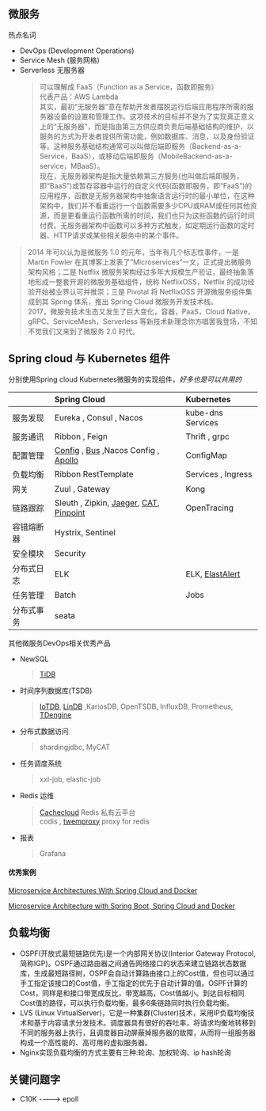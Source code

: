 微服务
--------------------

热点名词
* DevOps (Development Operations)
* Service Mesh (服务网格)
* Serverless 无服务器
    > 可以理解成 FaaS（Function as a Service，函数即服务）   
    代表产品：AWS Lambda  
    其实，最初“无服务器”意在帮助开发者摆脱运行后端应用程序所需的服务器设备的设置和管理工作。这项技术的目标并不是为了实现真正意义上的“无服务器”，而是指由第三方供应商负责后端基础结构的维护，以服务的方式为开发者提供所需功能，例如数据库、消息，以及身份验证等。这种服务基础结构通常可以叫做后端即服务（Backend-as-a-Service，BaaS），或移动后端即服务（MobileBackend-as-a-service，MBaaS）。  
    现在，无服务器架构是指大量依赖第三方服务(也叫做后端即服务，即“BaaS”)或暂存容器中运行的自定义代码(函数即服务，即“FaaS”)的应用程序，函数是无服务器架构中抽象语言运行时的最小单位，在这种架构中，我们并不看重运行一个函数需要多少CPU或RAM或任何其他资源，而是更看重运行函数所需的时间，我们也只为这些函数的运行时间付费。无服务器架构中函数可以多种方式触发，如定期运行函数的定时器、HTTP请求或某些相关服务中的某个事件。      


> 2014 年可以认为是微服务 1.0 的元年，当年有几个标志性事件，一是 Martin Fowler 在其博客上发表了”Microservices”一文，正式提出微服务架构风格；二是 Netflix 微服务架构经过多年大规模生产验证，最终抽象落地形成一整套开源的微服务基础组件，统称 NetflixOSS，Netflix 的成功经验开始被业界认可并推崇；三是 Pivotal 将 NetflixOSS 开源微服务组件集成到其 Spring 体系，推出 Spring Cloud 微服务开发技术栈。  
> 2017，微服务技术生态又发生了巨大变化，容器，PaaS，Cloud Native，gRPC，ServiceMesh，Serverless 等新技术新理念你方唱罢我登场，不知不觉我们又来到了微服务 2.0 时代。



## Spring cloud 与 Kubernetes 组件

分别使用Spring cloud Kubernetes微服务的实现组件，_好多也是可以共用的_

|  | Spring Cloud | Kubernetes |
| :--- | :--- | :--- |
| 服务发现 | Eureka , Consul , Nacos | kube-dns Services |
| 服务通讯 | Ribbon , Feign | Thrift , grpc |
| 配置管理 | [Config](https://spring.io/projects/spring-cloud-config) , [Bus](https://spring.io/projects/spring-cloud-bus) ,Nacos Config , [Apollo](https://github.com/ctripcorp/apollo) | ConfigMap |
| 负载均衡 | Ribbon RestTemplate | Services , Ingress |
| 网关 | Zuul , Gateway | Kong |
| 链路跟踪 | Sleuth , Zipkin, [Jaeger](https://github.com/jaegertracing/jaeger), [CAT](https://github.com/dianping/cat), [Pinpoint](https://github.com/naver/pinpoint) | OpenTracing |
| 容错熔断器 | Hystrix, Sentinel |  |
| 安全模块 | Security |  |
| 分布式日志 | ELK | ELK, [ElastAlert](https://github.com/Yelp/elastalert) |
| 任务管理 | Batch | Jobs |
| 分布式事务 | seata |  |

其他微服务DevOps相关优秀产品
* NewSQL
  > [TiDB](https://github.com/pingcap/tidb)
* 时间序列数据库(TSDB)
  > [IoTDB](https://iotdb.apache.org/), [LinDB](https://github.com/lindb/lindb) ,KariosDB, OpenTSDB, InfluxDB, Prometheus, [TDengine](https://github.com/taosdata/TDengine)
* 分布式数据访问
  > shardingjdbc, MyCAT
* 任务调度系统
  > xxl-job, elastic-job
* Redis 运维
  > [Cachecloud](https://github.com/sohutv/cachecloud) Redis 私有云平台  
  > codis , [twemproxy](https://github.com/twitter/twemproxy) proxy for redis
* 报表
  > Grafana

#### 优秀案例

[Microservice Architectures With Spring Cloud and Docker](https://dzone.com/articles/microservice-architecture-with-spring-cloud-and-do)

[Microservice Architecture with Spring Boot, Spring Cloud and Docker ](https://github.com/sqshq/PiggyMetrics)


## 负载均衡
* OSPF(开放式最短链路优先)是一个内部网关协议(Interior Gateway Protocol,简称IGP)。OSPF通过路由器之间通告网络接口的状态来建立链路状态数据库，生成最短路径树，OSPF会自动计算路由接口上的Cost值，但也可以通过手工指定该接口的Cost值，手工指定的优先于自动计算的值。OSPF计算的Cost，同样是和接口带宽成反比，带宽越高，Cost值越小。到达目标相同Cost值的路径，可以执行负载均衡，最多6条链路同时执行负载均衡。
* LVS (Linux VirtualServer)，它是一种集群(Cluster)技术，采用IP负载均衡技术和基于内容请求分发技术。调度器具有很好的吞吐率，将请求均衡地转移到不同的服务器上执行，且调度器自动屏蔽掉服务器的故障，从而将一组服务器构成一个高性能的、高可用的虚拟服务器。
* Nginx实现负载均衡的方式主要有三种:轮询、加权轮询、ip hash轮询


## 关键问题字
* C10K   ---->  epoll
